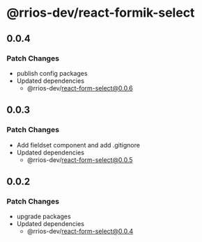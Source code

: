 # @rrios-dev/react-formik-select

## 0.0.4

### Patch Changes

- publish config packages
- Updated dependencies
  - @rrios-dev/react-form-select@0.0.6

## 0.0.3

### Patch Changes

- Add fieldset component and add .gitignore
- Updated dependencies
  - @rrios-dev/react-form-select@0.0.5

## 0.0.2

### Patch Changes

- upgrade packages
- Updated dependencies
  - @rrios-dev/react-form-select@0.0.4

